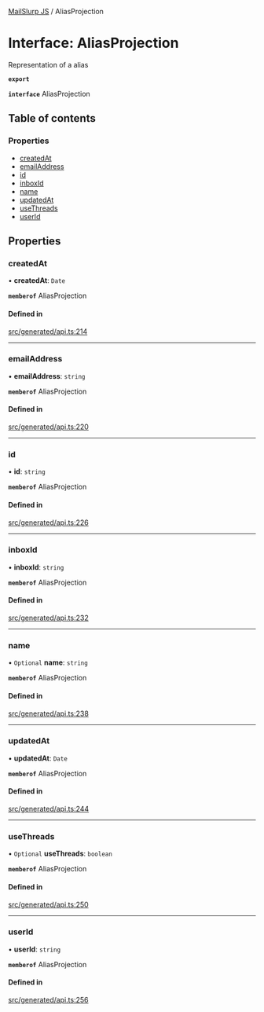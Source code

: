 [MailSlurp JS](../README.md) / AliasProjection

# Interface: AliasProjection

Representation of a alias

**`export`**

**`interface`** AliasProjection

## Table of contents

### Properties

- [createdAt](AliasProjection.md#createdat)
- [emailAddress](AliasProjection.md#emailaddress)
- [id](AliasProjection.md#id)
- [inboxId](AliasProjection.md#inboxid)
- [name](AliasProjection.md#name)
- [updatedAt](AliasProjection.md#updatedat)
- [useThreads](AliasProjection.md#usethreads)
- [userId](AliasProjection.md#userid)

## Properties

### createdAt

• **createdAt**: `Date`

**`memberof`** AliasProjection

#### Defined in

[src/generated/api.ts:214](https://github.com/mailslurp/mailslurp-client/blob/113e801/src/generated/api.ts#L214)

___

### emailAddress

• **emailAddress**: `string`

**`memberof`** AliasProjection

#### Defined in

[src/generated/api.ts:220](https://github.com/mailslurp/mailslurp-client/blob/113e801/src/generated/api.ts#L220)

___

### id

• **id**: `string`

**`memberof`** AliasProjection

#### Defined in

[src/generated/api.ts:226](https://github.com/mailslurp/mailslurp-client/blob/113e801/src/generated/api.ts#L226)

___

### inboxId

• **inboxId**: `string`

**`memberof`** AliasProjection

#### Defined in

[src/generated/api.ts:232](https://github.com/mailslurp/mailslurp-client/blob/113e801/src/generated/api.ts#L232)

___

### name

• `Optional` **name**: `string`

**`memberof`** AliasProjection

#### Defined in

[src/generated/api.ts:238](https://github.com/mailslurp/mailslurp-client/blob/113e801/src/generated/api.ts#L238)

___

### updatedAt

• **updatedAt**: `Date`

**`memberof`** AliasProjection

#### Defined in

[src/generated/api.ts:244](https://github.com/mailslurp/mailslurp-client/blob/113e801/src/generated/api.ts#L244)

___

### useThreads

• `Optional` **useThreads**: `boolean`

**`memberof`** AliasProjection

#### Defined in

[src/generated/api.ts:250](https://github.com/mailslurp/mailslurp-client/blob/113e801/src/generated/api.ts#L250)

___

### userId

• **userId**: `string`

**`memberof`** AliasProjection

#### Defined in

[src/generated/api.ts:256](https://github.com/mailslurp/mailslurp-client/blob/113e801/src/generated/api.ts#L256)

